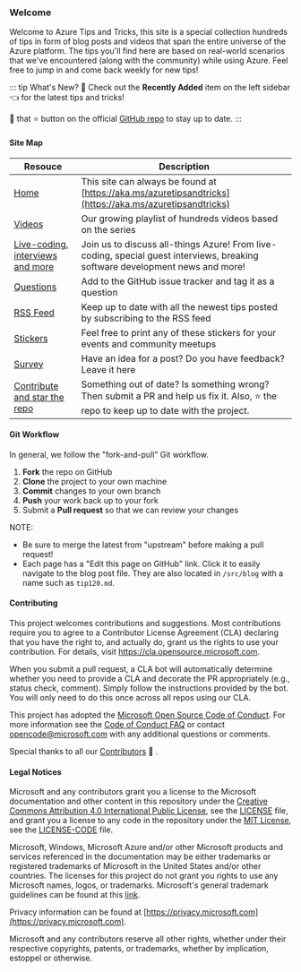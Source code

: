 ### Welcome

Welcome to Azure Tips and Tricks, this site is a special collection hundreds of tips in form of blog posts and videos that span the entire universe of the Azure platform. The tips you'll find here are based on real-world scenarios that we've encountered (along with the community) while using Azure. Feel free to jump in and come back weekly for new tips!

::: tip What's New?
:calendar: Check out the **Recently Added** item on the left sidebar :point_left: for the latest tips and tricks!

:punch: that :star: button on the official [GitHub repo](https://github.com/Microsoft/AzureTipsAndTricks/) to stay up to date.
:::

#### Site Map

|  Resouce 	|   Description	|
|---	| ---
|   [Home](/AzureTipsAndTricks)	|   This site can always be found at [https://aka.ms/azuretipsandtricks](https://aka.ms/azuretipsandtricks)	|
|   [Videos](https://www.youtube.com/playlist?list=PLLasX02E8BPCNCK8Thcxu-Y-XcBUbhFWC)	|   Our growing playlist of hundreds videos based on the series	|
|   [Live-coding, interviews and more](https://twitch.tv/MicrosoftDeveloper?WT.mc_id=azure-azuredevtips-azureappsdev)|   Join us to discuss all-things Azure! From live-coding, special guest interviews, breaking software development news and more!	|
|   [Questions](https://github.com/Microsoft/AzureTipsAndTricks/issues/new?assignees=&labels=&template=questions.md&title=)	|   Add to the GitHub issue tracker and tag it as a question	|
|   [RSS Feed](https://microsoft.github.io/AzureTipsAndTricks/rss.xml)	|   Keep up to date with all the newest tips posted by subscribing to the RSS feed	|
|   [Stickers](/AzureTipsAndTricks/stickers)	|   Feel free to print any of these stickers for your events and community meetups	|
|   [Survey](https://github.com/microsoft/AzureTipsAndTricks/issues/new?assignees=&labels=&template=survey.md&title=)	|   Have an idea for a post? Do you have feedback? Leave it here	|
|   [Contribute and star the repo](https://github.com/Microsoft/AzureTipsAndTricks/)	|   Something out of date? Is something wrong? Then submit a PR and help us fix it. Also, :star: the repo to keep up to date with the project.


#### Git Workflow

In general, we follow the "fork-and-pull" Git workflow.

1.  **Fork** the repo on GitHub
2.  **Clone** the project to your own machine
3.  **Commit** changes to your own branch
4.  **Push** your work back up to your fork
5.  Submit a **Pull request** so that we can review your changes

NOTE:

- Be sure to merge the latest from "upstream" before making a pull request!
- Each page has a "Edit this page on GitHub" link. Click it to easily navigate to the blog post file. They are also located in `/src/blog` with a name such as `tip120.md`.

#### Contributing

This project welcomes contributions and suggestions.  Most contributions require you to agree to a
Contributor License Agreement (CLA) declaring that you have the right to, and actually do, grant us
the rights to use your contribution. For details, visit https://cla.opensource.microsoft.com.

When you submit a pull request, a CLA bot will automatically determine whether you need to provide
a CLA and decorate the PR appropriately (e.g., status check, comment). Simply follow the instructions
provided by the bot. You will only need to do this once across all repos using our CLA.

This project has adopted the [Microsoft Open Source Code of Conduct](https://opensource.microsoft.com/codeofconduct/).
For more information see the [Code of Conduct FAQ](https://opensource.microsoft.com/codeofconduct/faq/) or
contact [opencode@microsoft.com](mailto:opencode@microsoft.com) with any additional questions or comments.

Special thanks to all our [Contributors](https://github.com/microsoft/AzureTipsAndTricks/graphs/contributors) :pray: .

#### Legal Notices

Microsoft and any contributors grant you a license to the Microsoft documentation and other content
in this repository under the [Creative Commons Attribution 4.0 International Public License](https://creativecommons.org/licenses/by/4.0/legalcode),
see the [LICENSE](LICENSE) file, and grant you a license to any code in the repository under the [MIT License](https://opensource.org/licenses/MIT), see the
[LICENSE-CODE](LICENSE-CODE) file.

Microsoft, Windows, Microsoft Azure and/or other Microsoft products and services referenced in the documentation
may be either trademarks or registered trademarks of Microsoft in the United States and/or other countries.
The licenses for this project do not grant you rights to use any Microsoft names, logos, or trademarks.
Microsoft's general trademark guidelines can be found at this [link](http://go.microsoft.com/fwlink/?LinkID=254653).

Privacy information can be found at [https://privacy.microsoft.com](https://privacy.microsoft.com).

Microsoft and any contributors reserve all other rights, whether under their respective copyrights, patents,
or trademarks, whether by implication, estoppel or otherwise.
